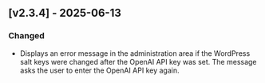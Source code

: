 ## [v2.3.4] - 2025-06-13

### Changed
- Displays an error message in the administration area if the WordPress salt keys were changed after the OpenAI API key was set. The message asks the user to enter the OpenAI API key again.